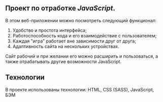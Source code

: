 ## Проект по отработке *JavaScript*.

В этом веб-приложении можно посмотреть следующий функционал:
1. Удобство и простота интерфейса;
2. Работоспособность кода и его взаимодействие с пользователем;
3. Каждая "игра" работает вне зависимости друг от друга;
4. Адаптивность сайта на нескольких устройствах.

Сайт рабочий и при желании его можно расширить и пользоваться, а также отрабатывать другие возможности JavaScript.

## Технологии
В проекте использованы технологии: 
HTML, CSS (SASS), JavaScript, БЭМ

